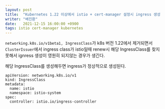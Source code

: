 ```yaml
---
layout: post
title:  "Kubernetes 1.22 이상에서 istio + cert-manager 설정시 ingress 생성 문제"
writer: "배진환"
date:   2021-12-15 16:00:00 +0900
tags: istio cert-manager kubernetes 
---
```

`networking.k8s.io/v1beta1, IngressClass`가 k8s 버전 1.22에서 제거되면서 `ClusterIssuer`에서 ingress class가 
istio일때 renew시 해당 IngressClass를 찾지 못해서 ignress 생성이 영원히 되지않는 경우가 생긴다.

해당 IngressClass를 생성해두면 ingress가 정상적으로 생성된다.

```
apiVersion: networking.k8s.io/v1
kind: IngressClass
metadata:
  name: istio
  namespace: istio-system
spec:
  controller: istio.io/ingress-controller
```

